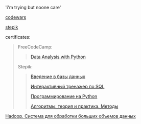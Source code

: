 'i'm trying but noone care'

[codewars](https://www.codewars.com/users/kim_die_young)

[stepik](https://stepik.org/users/315788684)

certificates:
>FreeCodeCamp:
>>[Data Analysis with Python](https://www.freecodecamp.org/certification/Kim_die_young/data-analysis-with-python-v7)
>>
>Stepik: 
>>[Введение в базы данных](https://stepik.org/cert/1063366)
>>
>>[Интерактивный тренажер по SQL](https://stepik.org/cert/1304588)
>>
>>[Программирование на Python](https://stepik.org/cert/1376725)
>>
>>[Алгоритмы: теория и практика. Методы](https://stepik.org/cert/1458278)

[Hadoop. Система для обработки больших объемов данных](https://stepik.org/cert/2038273)
